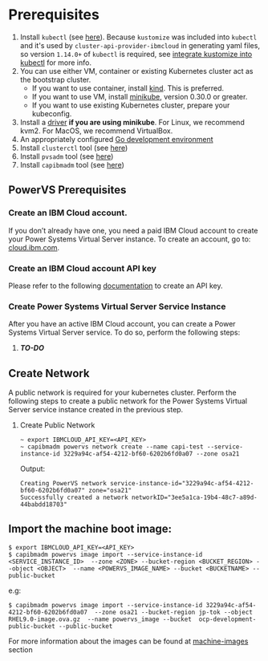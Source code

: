 # Prerequisites

1. Install `kubectl` (see [here](https://kubernetes.io/docs/tasks/tools/install-kubectl/#install-kubectl-binary-with-curl-on-linux)). Because `kustomize` was included into `kubectl` and it's used by `cluster-api-provider-ibmcloud` in generating yaml files, so version `1.14.0+` of `kubectl` is required, see [integrate kustomize into kubectl](https://github.com/kubernetes/enhancements/issues/633) for more info.
2. You can use either VM, container or existing Kubernetes cluster act as the bootstrap cluster.
   - If you want to use container, install [kind](https://github.com/kubernetes-sigs/kind#installation-and-usage). This is preferred.
   - If you want to use VM, install [minikube](https://kubernetes.io/docs/tasks/tools/install-minikube/), version 0.30.0 or greater.
   - If you want to use existing Kubernetes cluster, prepare your kubeconfig.
3. Install a [driver](https://github.com/kubernetes/minikube/blob/master/docs/drivers.md) **if you are using minikube**. For Linux, we recommend kvm2. For MacOS, we recommend VirtualBox.
4. An appropriately configured [Go development environment](https://golang.org/doc/install)
5. Install `clusterctl` tool (see [here](https://cluster-api.sigs.k8s.io/user/quick-start.html#install-clusterctl))
6. Install `pvsadm` tool (see [here](https://github.com/ppc64le-cloud/pvsadm#installation))
7. Install `capibmadm` tool (see [here](../capibmadm/index.md#install-capibmadm))

## **PowerVS Prerequisites**

###	Create an IBM Cloud account.

If you don’t already have one, you need a paid IBM Cloud account to create your Power Systems Virtual Server instance.
To create an account, go to: [cloud.ibm.com](https://cloud.ibm.com).

###	Create an IBM Cloud account API key

Please refer to the following [documentation](https://cloud.ibm.com/docs/account?topic=account-userapikey) to create an API key.


### Create Power Systems Virtual Server Service Instance

After you have an active IBM Cloud account, you can create a Power Systems Virtual Server service. To do so, perform the following steps:

1. ***TO-DO***

## Create Network

A public network is required for your kubernetes cluster. Perform the following steps to create a public network for the Power Systems Virtual Server service instance created in the previous step.

1. Create Public Network

    ```console
    ~ export IBMCLOUD_API_KEY=<API_KEY>
    ~ capibmadm powervs network create --name capi-test --service-instance-id 3229a94c-af54-4212-bf60-6202b6fd0a07 --zone osa21
    ```

    Output:
    ```console
    Creating PowerVS network service-instance-id="3229a94c-af54-4212-bf60-6202b6fd0a07" zone="osa21"
    Successfully created a network networkID="3ee5a1ca-19b4-48c7-a89d-44babdd18703"
    ```

## Import the machine boot image: 

```shell
$ export IBMCLOUD_API_KEY=<API_KEY>
$ capibmadm powervs image import --service-instance-id <SERVICE_INSTANCE_ID>  --zone <ZONE> --bucket-region <BUCKET_REGION> --object <OBJECT>  --name <POWERVS_IMAGE_NAME> --bucket <BUCKETNAME> --public-bucket
```

e.g:
```shell
$ capibmadm powervs image import --service-instance-id 3229a94c-af54-4212-bf60-6202b6fd0a07  --zone osa21 --bucket-region jp-tok --object RHEL9.0-image.ova.gz  --name powervs_image --bucket  ocp-development-public-bucket --public-bucket
```

For more information about the images can be found at [machine-images](../../machine-images/powervs.md) section
